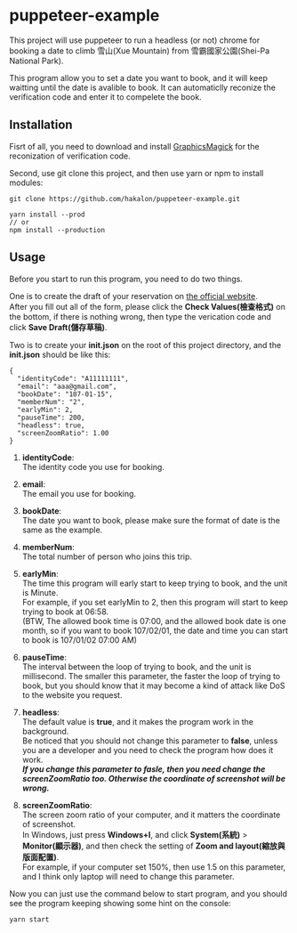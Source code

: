 # puppeteer-example

This project will use puppeteer to run a headless (or not) chrome for booking a date to climb 雪山(Xue Mountain) from 雪霸國家公園(Shei-Pa National Park).

This program allow you to set a date you want to book, and it will keep waitting until the date is avalible to book. It can automaticlly reconize the verification code and enter it to compelete the book.

## Installation

Fisrt of all, you need to download and install [GraphicsMagick](http://www.graphicsmagick.org/) for the reconization of verification code.

Second, use git clone this project, and then use yarn or npm to install modules:
```=bash
git clone https://github.com/hakalon/puppeteer-example.git

yarn install --prod
// or
npm install --production
```

## Usage

Before you start to run this program, you need to do two things.

One is to create the draft of your reservation on [the official website](https://npm.cpami.gov.tw/apply_1_2.aspx?unit=e6dd4652-2d37-4346-8f5d-6e538353e0c2).  
After you fill out all of the form, please click the **Check Values(檢查格式)** on the bottom, if there is nothing wrong, then type the verication code and click **Save Draft(儲存草稿)**.

Two is to create your **init.json** on the root of this project directory, and the **init.json** should be like this:
```=bash
{
  "identityCode": "A11111111",
  "email": "aaa@gmail.com",
  "bookDate": "107-01-15",
  "memberNum": "2",
  "earlyMin": 2,
  "pauseTime": 200,
  "headless": true,
  "screenZoomRatio": 1.00
}

```

1. **identityCode**:  
The identity code you use for booking.

2. **email**:  
The email you use for booking.

3. **bookDate**:  
The date you want to book, please make sure the format of date is the same as the example.

4. **memberNum**:  
The total number of person who joins this trip.

5. **earlyMin**:  
The time this program will early start to keep trying to book, and the unit is Minute.  
For example, if you set earlyMin to 2, then this program will start to keep trying to book at 06:58.  
(BTW, The allowed book time is 07:00, and the allowed book date is one month, so if you want to book 107/02/01, the date and time you can start to book is 107/01/02 07:00 AM)

6. **pauseTime**:  
The interval between the loop of trying to book, and the unit is millisecond. The smaller this parameter, the faster the loop of trying to book, but you should know that it may become a kind of attack like DoS to the website you request.

7. **headless**:  
The default value is **true**, and it makes the program work in the background.  
Be noticed that you should not change this parameter to **false**, unless you are a developer and you need to check the program how does it work.  
***If you change this parameter to fasle, then you need change the screenZoomRatio too. Otherwise the coordinate of screenshot will be wrong.***  

8. **screenZoomRatio**:  
The screen zoom ratio of your computer, and it matters the coordinate of screenshot.  
In Windows, just press **Windows+I**, and click **System(系統)** > **Monitor(顯示器)**, and then check the setting of **Zoom and layout(縮放與版面配置)**.  
For example, if your computer set 150%, then use 1.5 on this parameter, and I think only laptop will need to change this parameter.

Now you can just use the command below to start program, and you should see the program keeping showing some hint on the console:
```=bash
yarn start
```
